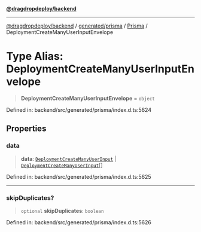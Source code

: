 [**@dragdropdeploy/backend**](../../../../../README.md)

***

[@dragdropdeploy/backend](../../../../../README.md) / [generated/prisma](../../../README.md) / [Prisma](../README.md) / DeploymentCreateManyUserInputEnvelope

# Type Alias: DeploymentCreateManyUserInputEnvelope

> **DeploymentCreateManyUserInputEnvelope** = `object`

Defined in: backend/src/generated/prisma/index.d.ts:5624

## Properties

### data

> **data**: [`DeploymentCreateManyUserInput`](DeploymentCreateManyUserInput.md) \| [`DeploymentCreateManyUserInput`](DeploymentCreateManyUserInput.md)[]

Defined in: backend/src/generated/prisma/index.d.ts:5625

***

### skipDuplicates?

> `optional` **skipDuplicates**: `boolean`

Defined in: backend/src/generated/prisma/index.d.ts:5626
